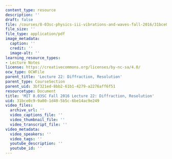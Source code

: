 ```yaml
---
content_type: resource
description: ''
draft: false
file: /courses/8-03sc-physics-iii-vibrations-and-waves-fall-2016/31bce0c99a001d405b5c6be14ac9e249_MIT8_03SCF16_hw_Lec22.pdf
file_size: ''
file_type: application/pdf
image_metadata:
  caption: ''
  credit: ''
  image-alt: ''
learning_resource_types:
- Lecture Notes
license: https://creativecommons.org/licenses/by-nc-sa/4.0/
ocw_type: OCWFile
parent_title: 'Lecture 22: Diffraction, Resolution'
parent_type: CourseSection
parent_uid: 3bf321ed-8bb2-61b1-4279-a2276aff6f51
resourcetype: Document
title: 'MIT 8.03SC Fall 2016 Lecture 22: Diffraction, Resolution'
uid: 31bce0c9-9a00-1d40-5b5c-6be14ac9e249
video_files:
  archive_url: ''
  video_captions_file: ''
  video_thumbnail_file: ''
  video_transcript_file: ''
video_metadata:
  video_speakers: ''
  video_tags: ''
  youtube_description: ''
  youtube_id: ''
---
```

